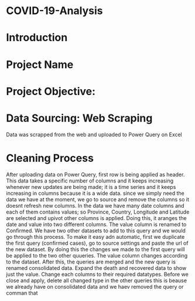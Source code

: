 # COVID-19-Analysis
# Introduction
# Project Name
# Project Objective:
# Data Sourcing: Web Scraping
Data was scrapped from the web and uploaded to Power Query on Excel
# Cleaning Process
After uploading data on Power Query, first row is being applied as header. This data takes a specific number of columns and it keeps increasing whenever new updates are being made; it is a time series and it keeps increasing in columns because it is a wide data. since we simply need the data we have at the moment, we go to source and remove the columns so it doesnt refresh new columns. In the data we have many date columns and each of them contains values; so Province, Country, Longitude and Latitude are selected and upivot other columns is applied. Doing this, it aranges the date and value into two different columns. The value column is renamed to Confirmed. We have two other datasets to add to this query and we would go through this process. To make it easy adn automatic, first we duplicate the first query (confirmed cases), go to source settings and paste the url of the new dataset. By doing this the changes we made to the first query will be applied to the two other quueries. The value column changes according to the dataset. After this, the queries are merged and the new query is renamed consolidated data. Expand the death and recovered data to show just the value. Change each columns to their required datatypes. Before we close and apply, delete all changed type in the other queries this is beause we already have on consolidated data and we haev removed the query or comman that
